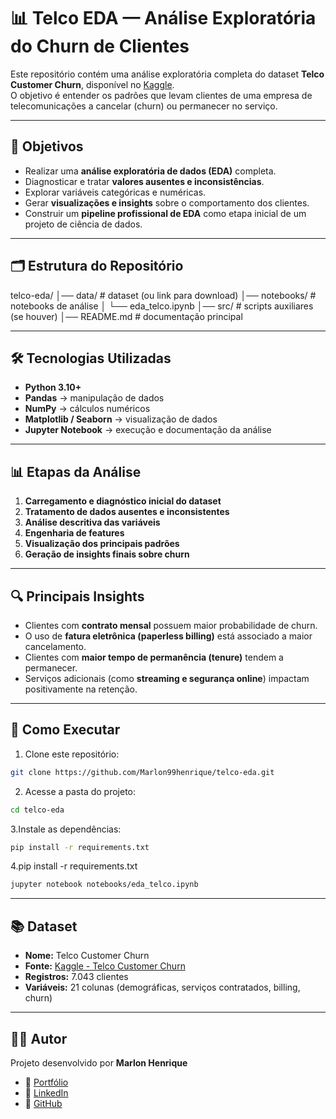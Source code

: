 # 📊 Telco EDA — Análise Exploratória do Churn de Clientes

Este repositório contém uma análise exploratória completa do dataset **Telco Customer Churn**, disponível no [Kaggle](https://www.kaggle.com/datasets/blastchar/telco-customer-churn).  
O objetivo é entender os padrões que levam clientes de uma empresa de telecomunicações a cancelar (churn) ou permanecer no serviço.

---

## 🎯 Objetivos
- Realizar uma **análise exploratória de dados (EDA)** completa.  
- Diagnosticar e tratar **valores ausentes e inconsistências**.  
- Explorar variáveis categóricas e numéricas.  
- Gerar **visualizações e insights** sobre o comportamento dos clientes.  
- Construir um **pipeline profissional de EDA** como etapa inicial de um projeto de ciência de dados.

---

## 🗂️ Estrutura do Repositório
telco-eda/
│── data/ # dataset (ou link para download)
│── notebooks/ # notebooks de análise
│ └── eda_telco.ipynb
│── src/ # scripts auxiliares (se houver)
│── README.md # documentação principal  


---

## 🛠️ Tecnologias Utilizadas
- **Python 3.10+**
- **Pandas** → manipulação de dados  
- **NumPy** → cálculos numéricos  
- **Matplotlib / Seaborn** → visualização de dados  
- **Jupyter Notebook** → execução e documentação da análise  

---

## 📊 Etapas da Análise
1. **Carregamento e diagnóstico inicial do dataset**  
2. **Tratamento de dados ausentes e inconsistentes**  
3. **Análise descritiva das variáveis**  
4. **Engenharia de features**  
5. **Visualização dos principais padrões**  
6. **Geração de insights finais sobre churn**

---

## 🔍 Principais Insights
- Clientes com **contrato mensal** possuem maior probabilidade de churn.  
- O uso de **fatura eletrônica (paperless billing)** está associado a maior cancelamento.  
- Clientes com **maior tempo de permanência (tenure)** tendem a permanecer.  
- Serviços adicionais (como **streaming e segurança online**) impactam positivamente na retenção.  

---

## 🚀 Como Executar
1. Clone este repositório:  
```bash
git clone https://github.com/Marlon99henrique/telco-eda.git
```
2. Acesse a pasta do projeto:
  ```bash
cd telco-eda
  ```
3.Instale as dependências:
```bash
pip install -r requirements.txt
```
4.pip install -r requirements.txt
```bash
jupyter notebook notebooks/eda_telco.ipynb
```
---
## 📚 Dataset
- **Nome:** Telco Customer Churn  
- **Fonte:** [Kaggle - Telco Customer Churn](https://www.kaggle.com/datasets/blastchar/telco-customer-churn)  
- **Registros:** 7.043 clientes  
- **Variáveis:** 21 colunas (demográficas, serviços contratados, billing, churn)  


---
## 👨‍💻 Autor
Projeto desenvolvido por **Marlon Henrique**  

- 🔗 [Portfólio](https://marlon99henrique.github.io/)  
- 💼 [LinkedIn](https://www.linkedin.com/in/seu-perfil)  
- 🐙 [GitHub](https://github.com/Marlon99henrique)  

